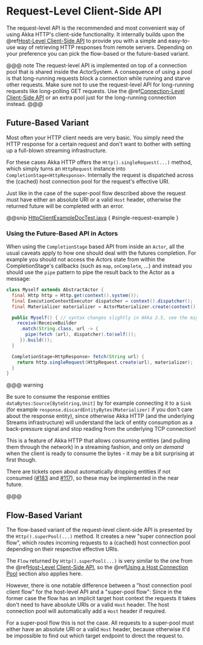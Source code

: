 <a id="request-level-api-java"></a>
# Request-Level Client-Side API

The request-level API is the recommended and most convenient way of using Akka HTTP's client-side functionality. It internally builds upon the
@ref[Host-Level Client-Side API](host-level.md#host-level-api-java) to provide you with a simple and easy-to-use way of retrieving HTTP responses from remote servers.
Depending on your preference you can pick the flow-based or the future-based variant.

@@@ note
The request-level API is implemented on top of a connection pool that is shared inside the ActorSystem. A consequence of
using a pool is that long-running requests block a connection while running and starve other requests. Make sure not to use
the request-level API for long-running requests like long-polling GET requests. Use the @ref[Connection-Level Client-Side API](connection-level.md#connection-level-api-java)
or an extra pool just for the long-running connection instead.
@@@

## Future-Based Variant

Most often your HTTP client needs are very basic. You simply need the HTTP response for a certain request and don't
want to bother with setting up a full-blown streaming infrastructure.

For these cases Akka HTTP offers the `Http().singleRequest(...)` method, which simply turns an `HttpRequest` instance
into `CompletionStage<HttpResponse>`. Internally the request is dispatched across the (cached) host connection pool for the
request's effective URI.

Just like in the case of the super-pool flow described above the request must have either an absolute URI or a valid
`Host` header, otherwise the returned future will be completed with an error.

@@snip [HttpClientExampleDocTest.java](../../../../../test/java/docs/http/javadsl/HttpClientExampleDocTest.java) { #single-request-example }

### Using the Future-Based API in Actors

When using the `CompletionStage` based API from inside an `Actor`, all the usual caveats apply to how one should deal
with the futures completion. For example you should not access the Actors state from within the CompletionStage's callbacks
(such as `map`, `onComplete`, ...) and instead you should use the `pipe` pattern to pipe the result back
to the Actor as a message:

```java
class Myself extends AbstractActor {
  final Http http = Http.get(context().system());
  final ExecutionContextExecutor dispatcher = context().dispatcher();
  final Materializer materializer = ActorMaterializer.create(context());

  public Myself() { // syntax changes slightly in Akka 2.5, see the migration guide
    receive(ReceiveBuilder
     .match(String.class, url -> {
       pipe(fetch (url), dispatcher).to(self());
     }).build());
  }

  CompletionStage<HttpResponse> fetch(String url) {
    return http.singleRequest(HttpRequest.create(url), materializer);
  }
}
```

@@@ warning

Be sure to consume the response entities `dataBytes:Source[ByteString,Unit]` by for example connecting it
to a `Sink` (for example `response.discardEntityBytes(Materializer)` if you don't care about the
response entity), since otherwise Akka HTTP (and the underlying Streams infrastructure) will understand the
lack of entity consumption as a back-pressure signal and stop reading from the underlying TCP connection!

This is a feature of Akka HTTP that allows consuming entities (and pulling them through the network) in
a streaming fashion, and only *on demand* when the client is ready to consume the bytes -
it may be a bit surprising at first though.

There are tickets open about automatically dropping entities if not consumed ([#183](https://github.com/akka/akka-http/issues/183) and [#117](https://github.com/akka/akka-http/issues/117)),
so these may be implemented in the near future.

@@@

## Flow-Based Variant

The flow-based variant of the request-level client-side API is presented by the `Http().superPool(...)` method.
It creates a new "super connection pool flow", which routes incoming requests to a (cached) host connection pool
depending on their respective effective URIs.

The `Flow` returned by `Http().superPool(...)` is very similar to the one from the @ref[Host-Level Client-Side API](host-level.md#host-level-api-java), so the
@ref[Using a Host Connection Pool](host-level.md#using-a-host-connection-pool-java) section also applies here.

However, there is one notable difference between a "host connection pool client flow" for the host-level API and a
"super-pool flow":
Since in the former case the flow has an implicit target host context the requests it takes don't need to have absolute
URIs or a valid `Host` header. The host connection pool will automatically add a `Host` header if required.

For a super-pool flow this is not the case. All requests to a super-pool must either have an absolute URI or a valid
`Host` header, because otherwise it'd be impossible to find out which target endpoint to direct the request to.

